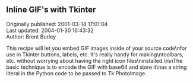 ## Inline GIF's with Tkinter  
Originally published: 2001-03-14 17:01:04  
Last updated: 2004-01-30 16:43:32  
Author: Brent Burley  
  
This recipe will let you embed GIF images inside of your source code\nfor use in Tkinter buttons, labels, etc.  It's really handy for making\ntoolbars, etc. without worrying about having the right icon files\ninstalled.\n\nThe basic technique is to encode the GIF with base64 and store it\nas a string literal in the Python code to be passed to Tk PhotoImage.